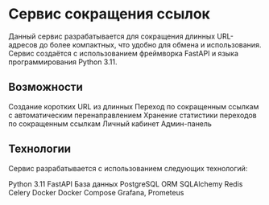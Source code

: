 # Сервис сокращения ссылок

Данный сервис разрабатывается для сокращения длинных URL-адресов до более компактных, что удобно для обмена и использования. Сервис создаётся с использованием фреймворка FastAPI и языка программирования Python 3.11.

## Возможности

Создание коротких URL из длинных
Переход по сокращенным ссылкам с автоматическим перенаправлением
Хранение статистики переходов по сокращенным ссылкам
Личный кабинет
Админ-панель

## Технологии

Сервис разрабатывается с использованием следующих технологий:

Python 3.11
FastAPI
База данных PostgreSQL
ORM SQLAlchemy
Redis
Celery
Docker
Docker Compose
Grafana, Prometeus
